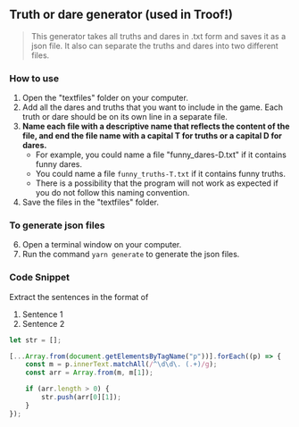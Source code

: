 ## Truth or dare generator (used in Troof!)

> This generator takes all truths and dares in .txt form and saves it as a json file. It also can separate the truths and dares into two different files.

### How to use

1.  Open the "textfiles" folder on your computer.
2.  Add all the dares and truths that you want to include in the game. Each truth or dare should be on its own line in a separate file.
3.  **Name each file with a descriptive name that reflects the content of the file, and end the file name with a capital T for truths or a capital D for dares.**
    - For example, you could name a file "funny_dares-D.txt" if it contains funny dares.
    - You could name a file `funny_truths-T.txt` if it contains funny truths.
    - There is a possibility that the program will not work as expected if you do not follow this naming convention.
4.  Save the files in the "textfiles" folder.

### To generate json files

6.  Open a terminal window on your computer.
7.  Run the command `yarn generate` to generate the json files.

### Code Snippet

Extract the sentences in the format of

1. Sentence 1
2. Sentence 2

```js
let str = [];

[...Array.from(document.getElementsByTagName("p"))].forEach((p) => {
	const m = p.innerText.matchAll(/^\d\d\. (.+)/g);
	const arr = Array.from(m, m[1]);

	if (arr.length > 0) {
		str.push(arr[0][1]);
	}
});
```
